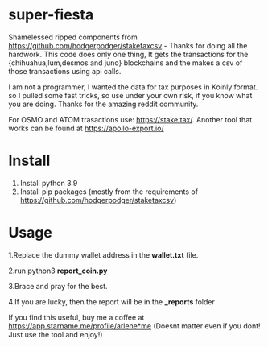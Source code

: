 # super-fiesta
Shamelessed ripped components from https://github.com/hodgerpodger/staketaxcsv -  Thanks for doing all the hardwork.
This code does only one thing, It gets the transactions for the {chihuahua,lum,desmos and juno} blockchains and the makes a csv of those transactions using api calls.

I am not a programmer, I wanted the data for tax purposes in Koinly format. so I pulled some fast tricks, so use under your own risk, if you know what you are doing. 
Thanks for the amazing reddit community.

For OSMO and ATOM trasactions use: https://stake.tax/. 
Another tool that works can be found at https://apollo-export.io/


# Install

  1. Install python 3.9
  2. Install pip packages (mostly from the requirements of https://github.com/hodgerpodger/staketaxcsv)
 
 
# Usage

1.Replace the dummy wallet address in the __wallet.txt__ file.

2.run python3 __report_coin.py__

3.Brace and pray for the best.

4.If you are lucky, then the report will be in the __\_reports__ folder

If you find this useful, buy me a coffee at https://app.starname.me/profile/arlene*me (Doesnt matter even if you dont! Just use the tool and enjoy!)
